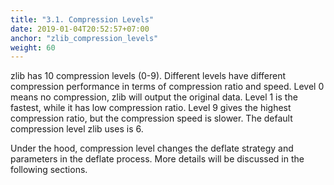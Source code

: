 ```yaml
---
title: "3.1. Compression Levels"
date: 2019-01-04T20:52:57+07:00
anchor: "zlib_compression_levels"
weight: 60
---
```


zlib has 10 compression levels (0-9). Different levels have different compression performance in terms of <bold>compression ratio</bold> and <bold>speed</bold>. Level 0 means no compression, zlib will output the original data. Level 1 is the fastest, while it has low compression ratio. Level 9 gives the highest compression ratio, but the compression speed is slower. The default compression level zlib uses is 6.

Under the hood, compression level changes the deflate strategy and parameters in the deflate process. More details will be discussed in the following sections.
